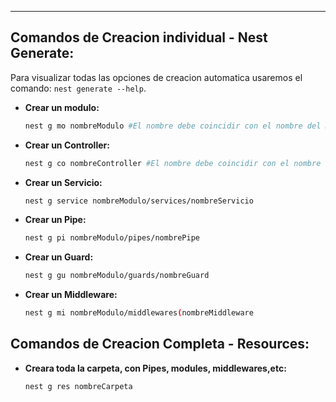 
---
## Comandos de Creacion individual - Nest Generate: 
Para visualizar todas las opciones de creacion automatica usaremos el comando: 
`nest generate --help`.

- **Crear un modulo:**
	```bash
	nest g mo nombreModulo #El nombre debe coincidir con el nombre del modulo
	```

- **Crear un Controller:**
	```bash
	nest g co nombreController #El nombre debe coincidir con el nombre del modulo
	```
	
- **Crear un Servicio:**
	```bash
	nest g service nombreModulo/services/nombreServicio 
	```
- **Crear un Pipe:**
	```bash
	nest g pi nombreModulo/pipes/nombrePipe 
	```
- **Crear un Guard:**
	```bash
	nest g gu nombreModulo/guards/nombreGuard
	```
- **Crear un Middleware:**
	```bash
	nest g mi nombreModulo/middlewares(nombreMiddleware 
	```

## Comandos de Creacion Completa - Resources: 

- **Creara toda la carpeta, con Pipes, modules, middlewares,etc:**
	```bash
	nest g res nombreCarpeta
	```
